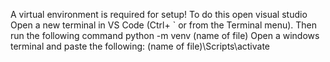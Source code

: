 A virtual environment is required for setup!
To do this open visual studio Open a new terminal in VS Code (Ctrl+ ` or from the Terminal menu). Then run the following command
python -m venv (name of file)
Open a windows terminal and paste the following:
(name of file)\Scripts\activate
